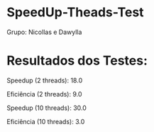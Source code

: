 # SpeedUp-Theads-Test
Grupo: Nicollas e Dawylla

#  Resultados dos Testes: 

Speedup (2 threads): 18.0

Eficiência (2 threads): 9.0


Speedup (10 threads): 30.0

Eficiência (10 threads): 3.0
